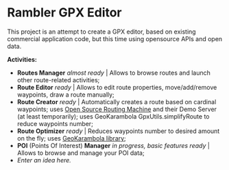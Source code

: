 Rambler GPX Editor
===================================

This project is an attempt to create a GPX editor, based on existing commercial application code, 
but this time using opensource APIs and open data. 

**Activities:**

- **Routes Manager** *almost ready* | Allows to browse routes and launch other route-related activities;
- **Route Editor** *ready* | Allows to edit route properties, move/add/remove waypoints, draw a route manually;
- **Route Creator** *ready* | Automatically creates a route based on cardinal waypoints; 
uses [Open Source Routing Machine](http://project-osrm.org) and their Demo Server (at least temporarily); 
uses GeoKarambola GpxUtils.simplifyRoute to reduce waypoints number;
- **Route Optimizer** *ready* | Reduces waypoints number to desired amount on the fly; uses [GeoKarambola library](https://sourceforge.net/projects/geokarambola);
- **POI** (Points Of Interest) **Manager** *in progress, basic features ready* | Allows to browse and manage your POI data;
- *Enter an idea here.*